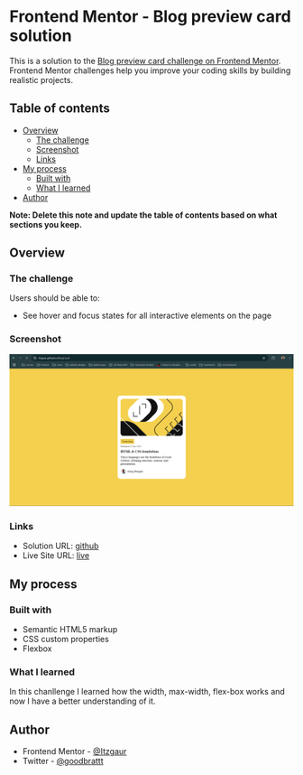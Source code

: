 # Frontend Mentor - Blog preview card solution

This is a solution to the [Blog preview card challenge on Frontend Mentor](https://www.frontendmentor.io/challenges/blog-preview-card-ckPaj01IcS). Frontend Mentor challenges help you improve your coding skills by building realistic projects.

## Table of contents

- [Overview](#overview)
  - [The challenge](#the-challenge)
  - [Screenshot](#screenshot)
  - [Links](#links)
- [My process](#my-process)
  - [Built with](#built-with)
  - [What I learned](#what-i-learned)
- [Author](#author)

**Note: Delete this note and update the table of contents based on what sections you keep.**

## Overview

### The challenge

Users should be able to:

- See hover and focus states for all interactive elements on the page

### Screenshot

![](blogCard.png)

### Links

- Solution URL: [github](https://github.com/Itzgaur/BlogCard)
- Live Site URL: [live](https://itzgaur.github.io/BlogCard/)

## My process

### Built with

- Semantic HTML5 markup
- CSS custom properties
- Flexbox

### What I learned

In this chanllenge I learned how the width, max-width, flex-box works and now I have a better understanding of it.

## Author

- Frontend Mentor - [@Itzgaur](https://www.frontendmentor.io/profile/Itzgaur)
- Twitter - [@goodbrattt](https://x.com/goodbrattt)
